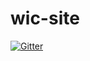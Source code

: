 wic-site
========

[![Gitter](https://badges.gitter.im/Join%20Chat.svg)](https://gitter.im/ctb-wic/wic-site?utm_source=badge&utm_medium=badge&utm_campaign=pr-badge&utm_content=badge)
